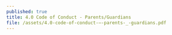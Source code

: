 ```yaml
---
published: true
title: 4.0 Code of Conduct - Parents/Guardians
file: /assets/4.0-code-of-conduct-–-parents-_-guardians.pdf
---
```

